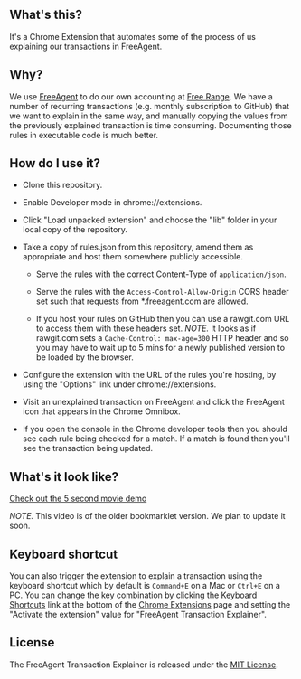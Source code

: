 ## What's this?

It's a Chrome Extension that automates some of the process of us explaining our transactions in FreeAgent.

## Why?

We use [FreeAgent](http://www.freeagent.com/) to do our own accounting at [Free Range](http://gofreerange.com/). We have a number of recurring transactions (e.g. monthly subscription to GitHub) that we want to explain in the same way, and manually copying the values from the previously explained transaction is time consuming. Documenting those rules in executable code is much better.

## How do I use it?

* Clone this repository.

* Enable Developer mode in chrome://extensions.

* Click "Load unpacked extension" and choose the "lib" folder in your local copy of the repository.

* Take a copy of rules.json from this repository, amend them as appropriate and host them somewhere publicly accessible.

  * Serve the rules with the correct Content-Type of `application/json`.

  * Serve the rules with the `Access-Control-Allow-Origin` CORS header set such that requests from *.freeagent.com are allowed.

  * If you host your rules on GitHub then you can use a rawgit.com URL to access them with these headers set. *NOTE.* It looks as if rawgit.com sets a `Cache-Control: max-age=300` HTTP header and so you may have to wait up to 5 mins for a newly published version to be loaded by the browser.

* Configure the extension with the URL of the rules you're hosting, by using the "Options" link under chrome://extensions.

* Visit an unexplained transaction on FreeAgent and click the FreeAgent icon that appears in the Chrome Omnibox.

* If you open the console in the Chrome developer tools then you should see each rule being checked for a match. If a match is found then you'll see the transaction being updated.

## What's it look like?

[Check out the 5 second movie demo](https://docs.google.com/a/gofreerange.com/file/d/0Byppog2awIncRjVnd2M4THlzMVU/edit)

*NOTE.* This video is of the older bookmarklet version. We plan to update it soon.

## Keyboard shortcut

You can also trigger the extension to explain a transaction using the keyboard shortcut which by default is `Command+E` on a Mac or `Ctrl+E` on a PC. You can change the key combination by clicking the [Keyboard Shortcuts](chrome://extensions/configureCommands) link at the bottom of the [Chrome Extensions](chrome://extensions) page and setting the "Activate the extension" value for "FreeAgent Transaction Explainer".

## License

The FreeAgent Transaction Explainer is released under the [MIT License](https://github.com/freerange/recap/blob/master/LICENSE).
